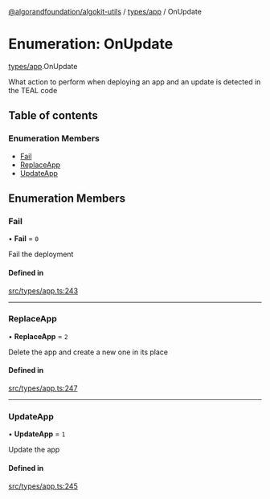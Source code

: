 [@algorandfoundation/algokit-utils](../README.md) / [types/app](../modules/types_app.md) / OnUpdate

# Enumeration: OnUpdate

[types/app](../modules/types_app.md).OnUpdate

What action to perform when deploying an app and an update is detected in the TEAL code

## Table of contents

### Enumeration Members

- [Fail](types_app.OnUpdate.md#fail)
- [ReplaceApp](types_app.OnUpdate.md#replaceapp)
- [UpdateApp](types_app.OnUpdate.md#updateapp)

## Enumeration Members

### Fail

• **Fail** = ``0``

Fail the deployment

#### Defined in

[src/types/app.ts:243](https://github.com/algorandfoundation/algokit-utils-ts/blob/main/src/types/app.ts#L243)

___

### ReplaceApp

• **ReplaceApp** = ``2``

Delete the app and create a new one in its place

#### Defined in

[src/types/app.ts:247](https://github.com/algorandfoundation/algokit-utils-ts/blob/main/src/types/app.ts#L247)

___

### UpdateApp

• **UpdateApp** = ``1``

Update the app

#### Defined in

[src/types/app.ts:245](https://github.com/algorandfoundation/algokit-utils-ts/blob/main/src/types/app.ts#L245)
